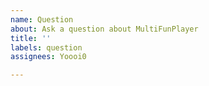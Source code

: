 ```yaml
---
name: Question
about: Ask a question about MultiFunPlayer
title: ''
labels: question
assignees: Yoooi0

---
```



